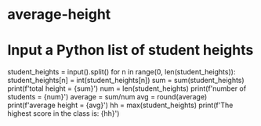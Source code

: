 # average-height
# Input a Python list of student heights
student_heights = input().split()
for n in range(0, len(student_heights)):
  student_heights[n] = int(student_heights[n])
sum = sum(student_heights)
print(f'total height = {sum}')
num = len(student_heights)
print(f'number of students = {num}')
average = sum/num
avg = round(average)
print(f'average height = {avg}')
hh = max(student_heights)
print(f'The highest score in the class is: {hh}')
